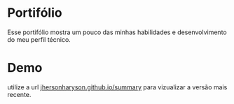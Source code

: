 # Portifólio
Esse portifólio mostra um pouco das minhas habilidades e desenvolvimento do meu perfil técnico.

# Demo
utilize a url [jhersonharyson.github.io/summary](https://jhersonharyson.github.io/summary) para vizualizar a versão mais recente.

